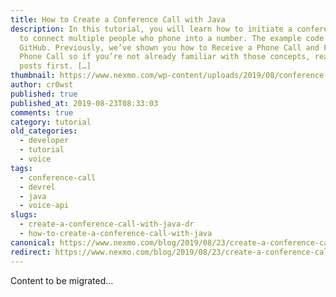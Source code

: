 ```yaml
---
title: How to Create a Conference Call with Java
description: In this tutorial, you will learn how to initiate a conference call
  to connect multiple people who phone into a number. The example code is on
  GitHub. Previously, we’ve shown you how to Receive a Phone Call and Forward a
  Phone Call so if you’re not already familiar with those concepts, read those
  posts first. […]
thumbnail: https://www.nexmo.com/wp-content/uploads/2019/08/conference-call-java-feature.png
author: cr0wst
published: true
published_at: 2019-08-23T08:33:03
comments: true
category: tutorial
old_categories:
  - developer
  - tutorial
  - voice
tags:
  - conference-call
  - devrel
  - java
  - voice-api
slugs:
  - create-a-conference-call-with-java-dr
  - how-to-create-a-conference-call-with-java
canonical: https://www.nexmo.com/blog/2019/08/23/create-a-conference-call-with-java-dr
redirect: https://www.nexmo.com/blog/2019/08/23/create-a-conference-call-with-java-dr
---
```

Content to be migrated...